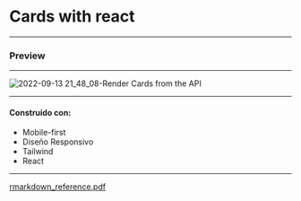 # Cards with react
----
### Preview
----
![2022-09-13 21_48_08-Render Cards from the API](https://user-images.githubusercontent.com/26255765/190047975-4d6457b9-f8e0-4d32-aba2-b22d6a855e7e.png)


-----
#### Construido con:

- Mobile-first
- Diseño Responsivo
- Tailwind
- React
----------
[rmarkdown_reference.pdf](https://github.com/JoseCaicedoDev/cardReact/files/9688200/rmarkdown_reference.pdf)
